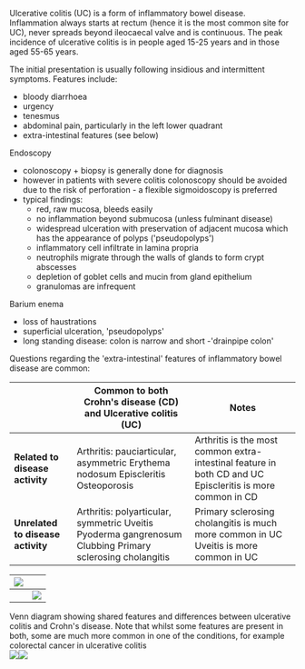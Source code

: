 Ulcerative colitis (UC) is a form of inflammatory bowel disease. Inflammation always starts at rectum (hence it is the most common site for UC), never spreads beyond ileocaecal valve and is continuous. The peak incidence of ulcerative colitis is in people aged 15\-25 years and in those aged 55\-65 years.  
  
The initial presentation is usually following insidious and intermittent symptoms. Features include:  
* bloody diarrhoea
* urgency
* tenesmus
* abdominal pain, particularly in the left lower quadrant
* extra\-intestinal features (see below)

  
Endoscopy  
* colonoscopy \+ biopsy is generally done for diagnosis
* however in patients with severe colitis colonoscopy should be avoided due to the risk of perforation \- a flexible sigmoidoscopy is preferred
* typical findings:
	+ red, raw mucosa, bleeds easily
	+ no inflammation beyond submucosa (unless fulminant disease)
	+ widespread ulceration with preservation of adjacent mucosa which has the appearance of polyps ('pseudopolyps')
	+ inflammatory cell infiltrate in lamina propria
	+ neutrophils migrate through the walls of glands to form crypt abscesses
	+ depletion of goblet cells and mucin from gland epithelium
	+ granulomas are infrequent

  
Barium enema  
* loss of haustrations
* superficial ulceration, 'pseudopolyps'
* long standing disease: colon is narrow and short \-'drainpipe colon'

  
Questions regarding the 'extra\-intestinal' features of inflammatory bowel disease are common:  
  


|  | **Common to both Crohn's disease (CD) and Ulcerative colitis (UC)** | **Notes** |
| --- | --- | --- |
| **Related to disease activity** | Arthritis: pauciarticular, asymmetric Erythema nodosum Episcleritis Osteoporosis | Arthritis is the most common extra\-intestinal feature in both CD and UC Episcleritis is more common in CD |
| **Unrelated to disease activity** | Arthritis: polyarticular, symmetric Uveitis Pyoderma gangrenosum Clubbing Primary sclerosing cholangitis | Primary sclerosing cholangitis is much more common in UC Uveitis is more common in UC |

  


| [![](https://d32xxyeh8kfs8k.cloudfront.net/images_Passmedicine/pdd910.png)](https://d32xxyeh8kfs8k.cloudfront.net/images_Passmedicine/pdd910b.png) | |
| --- | --- |
|  | [![](https://d32xxyeh8kfs8k.cloudfront.net/css/images/mag_glass.png)](https://d32xxyeh8kfs8k.cloudfront.net/images_Passmedicine/pdd910b.png) |

Venn diagram showing shared features and differences between ulcerative colitis and Crohn's disease. Note that whilst some features are present in both, some are much more common in one of the conditions, for example colorectal cancer in ulcerative colitis  
[![](https://d32xxyeh8kfs8k.cloudfront.net/images_Passmedicine/xrb169.jpg)](https://d32xxyeh8kfs8k.cloudfront.net/images_Passmedicine/xrb169b.jpg)[![](https://d32xxyeh8kfs8k.cloudfront.net/images_Passmedicine/xrb170.jpg)](https://d32xxyeh8kfs8k.cloudfront.net/images_Passmedicine/xrb170b.jpg)
